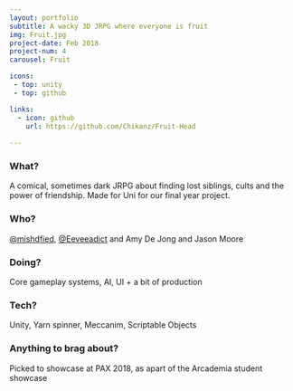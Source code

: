 ```yaml
---
layout: portfolio
subtitle: A wacky 3D JRPG where everyone is fruit
img: Fruit.jpg
project-date: Feb 2018
project-num: 4
carousel: Fruit

icons:
 - top: unity 
 - top: github

links:
  - icon: github
    url: https://github.com/Chikanz/Fruit-Head
 
---
```


### What?
A comical, sometimes dark JRPG about finding lost siblings, cults and the power of friendship. Made for Uni for our final year project.

### Who?
[@mishdfied](https://twitter.com/mishdfied), [@Eeveeadict](https://twitter.com/Eeveeadict) and Amy De Jong and Jason Moore

### Doing?
Core gameplay systems, AI, UI + a bit of production

### Tech?
Unity, Yarn spinner, Meccanim, Scriptable Objects 

### Anything to brag about?
Picked to showcase at PAX 2018, as apart of the Arcademia student showcase
